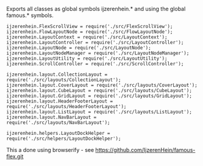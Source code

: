 Exports all classes as global symbols ijzerenhein.* and using the global famous.* symbols.

    ijzerenhein.FlexScrollView = require('./src/FlexScrollView');
    ijzerenhein.FlowLayoutNode = require('./src/FlowLayoutNode');
    ijzerenhein.LayoutContext = require('./src/LayoutContext');
    ijzerenhein.LayoutController = require('./src/LayoutController');
    ijzerenhein.LayoutNode = require('./src/LayoutNode');
    ijzerenhein.LayoutNodeManager = require('./src/LayoutNodeManager');
    ijzerenhein.LayoutUtility = require('./src/LayoutUtility');
    ijzerenhein.ScrollController = require('./src/ScrollController');

    ijzerenhein.layout.CollectionLayout = require('./src/layouts/CollectionLayout');
    ijzerenhein.layout.CoverLayout = require('./src/layouts/CoverLayout');
    ijzerenhein.layout.CubeLayout = require('./src/layouts/CubeLayout');
    ijzerenhein.layout.GridLayout = require('./src/layouts/GridLayout');
    ijzerenhein.layout.HeaderFooterLayout = require('./src/layouts/HeaderFooterLayout');
    ijzerenhein.layout.ListLayout = require('./src/layouts/ListLayout');
    ijzerenhein.layout.NavBarLayout = require('./src/layouts/NavBarLayout');

    ijzerenhein.helpers.LayoutDockHelper = require('./src/helpers/LayoutDockHelper');

This a done using browserify - see https://github.com/IjzerenHein/famous-flex.git